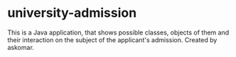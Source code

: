 # university-admission
This is a Java application, that shows possible classes,
objects of them and their interaction on the subject of the
applicant's admission.
Created by askomar.

